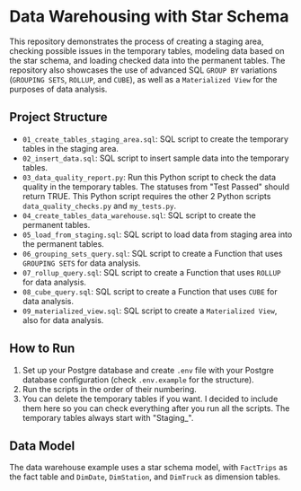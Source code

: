 # Data Warehousing with Star Schema

This repository demonstrates the process of creating a staging area, checking possible issues in the temporary tables, modeling data based on the star schema, and loading checked data into the permanent tables. The repository also showcases the use of advanced SQL `GROUP BY` variations (`GROUPING SETS`, `ROLLUP`, and `CUBE`), as well as a `Materialized View` for the purposes of data analysis.

## Project Structure

- `01_create_tables_staging_area.sql`: SQL script to create the temporary tables in the staging area.
- `02_insert_data.sql`: SQL script to insert sample data into the temporary tables.
- `03_data_quality_report.py`: Run this Python script to check the data quality in the temporary tables. The statuses from "Test Passed" should return TRUE. This Python script requires the other 2 Python scripts `data_quality_checks.py` and `my_tests.py`.
- `04_create_tables_data_warehouse.sql`: SQL script to create the permanent tables.
- `05_load_from_staging.sql`: SQL script to load data from staging area into the permanent tables.
- `06_grouping_sets_query.sql`: SQL script to create a Function that uses `GROUPING SETS` for data analysis.
- `07_rollup_query.sql`: SQL script to create a Function that uses `ROLLUP` for data analysis.
- `08_cube_query.sql`: SQL script to create a Function that uses `CUBE` for data analysis.
- `09_materialized_view.sql`: SQL script to create a `Materialized View`, also for data analysis.

## How to Run

1. Set up your Postgre database and create `.env` file with your Postgre database configuration (check `.env.example` for the structure).
2. Run the scripts in the order of their numbering.
3. You can delete the temporary tables if you want. I decided to include them here so you can check everything after you run all the scripts. The temporary tables always start with "Staging_".

## Data Model

The data warehouse example uses a star schema model, with `FactTrips` as the fact table and `DimDate`, `DimStation`, and `DimTruck` as dimension tables.